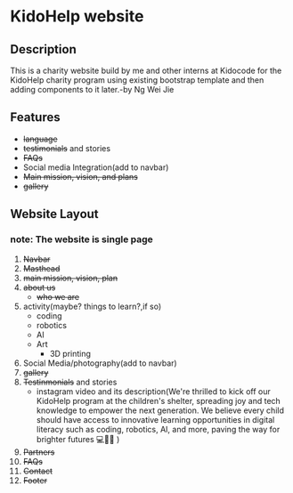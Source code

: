 # KidoHelp website

## Description
This is a charity website build by me and other interns at Kidocode for the KidoHelp charity program using existing bootstrap template and then adding components to it later.-by Ng Wei Jie

## Features
* ~~language~~
* ~~testimonials~~ and stories
* ~~FAQs~~
* Social media Integration(add to navbar)
* ~~Main mission, vision, and plans~~
* ~~gallery~~

## Website Layout
### note: The website is single page
1. ~~Navbar~~
2. ~~Masthead~~
3. ~~main mission, vision, plan~~
4. ~~about us~~
    - ~~who we are~~
5. activity(maybe? things to learn?,if so)
    - coding
    - robotics
    - AI
    - Art
        - 3D printing
6. Social Media/photography(add to navbar)
7. ~~gallery~~
8. ~~Testinmonials~~ and stories
    - instagram video and its description(We're thrilled to kick off our KidoHelp program at the children's shelter, spreading joy and tech knowledge to empower the next generation. We believe every child should have access to innovative learning opportunities in digital literacy such as coding, robotics, AI, and more, paving the way for brighter futures 💻🤖🌟
)
9. ~~Partners~~
10. ~~FAQs~~
11. ~~Contact~~
12. ~~Footer~~

